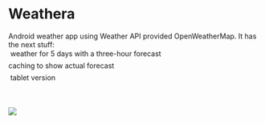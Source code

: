 # <b>Weathera</b> <br>
Android weather app using Weather API provided OpenWeatherMap. It has the next stuff: <br>
&#149; weather for 5 days with a three-hour forecast <br>
&#149; caching to show actual forecast <br>
&#149; tablet version <br>

<br>

<a href='http://postimage.org/' target='_blank'><img src='http://s18.postimg.org/nkfa21avd/2015_08_11_12_54_38.png'/></a>
